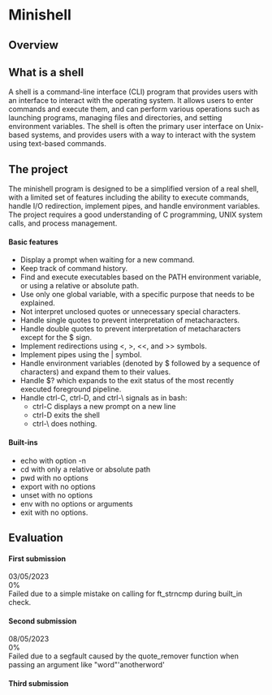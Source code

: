 # Minishell

## Overview
## What is a shell
A shell is a command-line interface (CLI) program that provides users with an interface to interact with the operating system. It allows users to enter commands and execute them, and can perform various operations such as launching programs, managing files and directories, and setting environment variables. The shell is often the primary user interface on Unix-based systems, and provides users with a way to interact with the system using text-based commands.

## The project
The minishell program is designed to be a simplified version of a real shell, with a limited set of features including the ability to execute commands, handle I/O redirection, implement pipes, and handle environment variables. The project requires a good understanding of C programming, UNIX system calls, and process management.

#### Basic features
* Display a prompt when waiting for a new command.
* Keep track of command history.
* Find and execute executables based on the PATH environment variable, or using a relative or absolute path.
* Use only one global variable, with a specific purpose that needs to be explained.
* Not interpret unclosed quotes or unnecessary special characters.
* Handle single quotes to prevent interpretation of metacharacters.
* Handle double quotes to prevent interpretation of metacharacters except for the $ sign.
* Implement redirections using <, >, <<, and >> symbols.
* Implement pipes using the | symbol.
* Handle environment variables (denoted by $ followed by a sequence of characters) and expand them to their values.
* Handle $? which expands to the exit status of the most recently executed foreground pipeline.
* Handle ctrl-C, ctrl-D, and ctrl-\ signals as in bash:
    * ctrl-C displays a new prompt on a new line
    * ctrl-D exits the shell
    * ctrl-\ does nothing.

#### Built-ins 
* echo with option -n
* cd with only a relative or absolute path
* pwd with no options
* export with no options
* unset with no options
* env with no options or arguments
* exit with no options.

## Evaluation
#### First submission
03/05/2023  
0%  
Failed due to a simple mistake on calling for ft_strncmp during built_in check.

#### Second submission
08/05/2023  
0%  
Failed due to a segfault caused by the quote_remover function when passing an argument like "word"'anotherword'

#### Third submission

